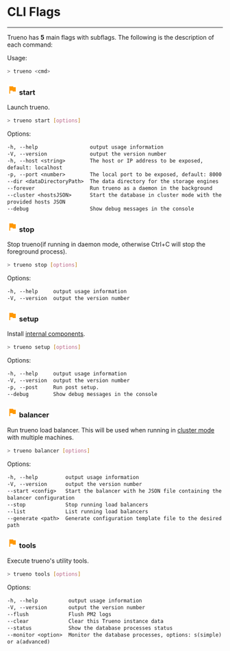 # CLI Flags

---

Trueno has **5** main flags with subflags. The following is the description of each command:

Usage:

```bash
> trueno <cmd>
```

### ![](/assets/icons/flag.png) start

Launch trueno.

```bash
> trueno start [options]
```

  Options:

    -h, --help                 output usage information
    -V, --version              output the version number
    -h, --host <string>        The host or IP address to be exposed, default: localhost
    -p, --port <number>        The local port to be exposed, default: 8000
    --dir <dataDirectoryPath>  The data directory for the storage engines
    --forever                  Run trueno as a daemon in the background
    --cluster <hostsJSON>      Start the database in cluster mode with the provided hosts JSON
    --debug                    Show debug messages in the console

### ![](/assets/icons/flag.png) stop

Stop trueno(if running in daemon mode, otherwise Ctrl+C will stop the foreground process).

```bash
> trueno stop [options]
```
 
  Options:

    -h, --help     output usage information
    -V, --version  output the version number


### ![](/assets/icons/flag.png) setup

Install [internal components](install.html#internal-components).

```bash
> trueno setup [options]
```

  Options:

    -h, --help     output usage information
    -V, --version  output the version number
    -p, --post     Run post setup.
    --debug        Show debug messages in the console


### ![](/assets/icons/flag.png) balancer

Run trueno load balancer. This will be used when running in [cluster mode](distributed-deployment.md) with multiple machines.

```bash
> trueno balancer [options]
```

  Options:

    -h, --help         output usage information
    -V, --version      output the version number
    --start <config>   Start the balancer with he JSON file containing the balancer configuration
    --stop             Stop running load balancers
    --list             List running load balancers
    --generate <path>  Generate configuration template file to the desired path

### ![](/assets/icons/flag.png) tools

Execute trueno's utility tools.

```bash
> trueno tools [options]
```

  Options:

    -h, --help          output usage information
    -V, --version       output the version number
    --flush             Flush PM2 logs
    --clear             Clear this Trueno instance data
    --status            Show the database processes status
    --monitor <option>  Monitor the database processes, options: s(simple) or a(advanced)